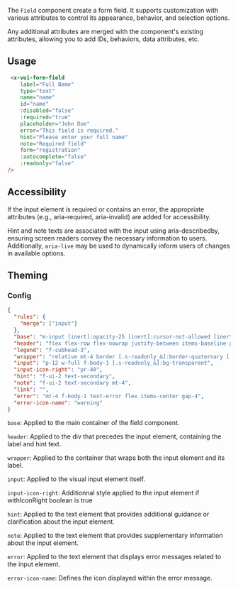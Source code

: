 The `Field` component create a form field. It supports customization with various attributes to control its appearance, behavior, and selection options.

Any additional attributes are merged with the component's existing attributes, allowing you to add IDs, behaviors, data attributes, etc.

## Usage

```html
 <x-vui-form-field
    label="Full Name"
    type="text"
    name="name"
    id="name"
    :disabled="false"
    :required="true"
    placeholder="John Doe"
    error="This field is required."
    hint="Please enter your full name"
    note="Required field"
    form="registration"
    :autocomplete="false"
    :readonly="false"
/>
```

## Accessibility
If the input element is required or contains an error, the appropriate attributes (e.g., aria-required, aria-invalid) are added for accessibility.

Hint and note texts are associated with the input using aria-describedby, ensuring screen readers convey the necessary information to users. Additionally, `aria-live` may be used to dynamically inform users of changes in available options.

## Theming

### Config

```json
{
  "rules": {
    "merge": ["input"]
  },
  "base": "m-input [inert]:opacity-25 [inert]:cursor-not-allowed [inert]:pointer-events-none [&.s-disabled]:pointer-events-none [&.s-disabled]:opacity-25 [&.s-disabled]:cursor-not-allowed",
  "header": "flex flex-row flex-nowrap justify-between items-baseline gap-gutter",
  "legend": "f-subhead-3",
  "wrapper": "relative mt-4 border [.s-readonly_&]:border-quaternary [.s-error_&]:border-error [.s-readonly_&]:bg-quaternary",
  "input": "p-12 w-full f-body-1 [.s-readonly_&]:bg-transparent",
  "input-icon-right": "pr-40",
  "hint": "f-ui-2 text-secondary",
  "note": "f-ui-2 text-secondary mt-4",
  "link": "",
  "error": "mt-4 f-body-1 text-error flex items-center gap-4",
  "error-icon-name": "warning"
}
```

`base`:
Applied to the main container of the field component.

`header`:
Applied to the div that precedes the input element, containing the label and hint text.

`wrapper`:
Applied to the container that wraps both the input element and its label.

`input`:
Applied to the visual input element itself.

`input-icon-right`:
Additionnal style applied to the input element if withIconRight boolean is true

`hint`:
Applied to the text element that provides additional guidance or clarification about the input element.

`note`:
Applied to the text element that provides supplementary information about the input element.

`error`:
Applied to the text element that displays error messages related to the input element.

`error-icon-name`:
Defines the icon displayed within the error message.